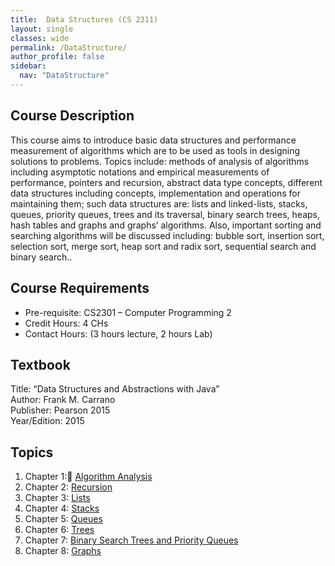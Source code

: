 ```yaml
---
title:  Data Structures (CS 2311)
layout: single
classes: wide
permalink: /DataStructure/
author_profile: false
sidebar:
  nav: "DataStructure"
---
```


## Course Description
This course aims to introduce basic data structures and performance measurement of algorithms which are to be used as tools in designing solutions to problems. Topics include: methods of analysis of algorithms including asymptotic notations and empirical measurements of performance, pointers and recursion, abstract data type concepts, different data structures including concepts, implementation and operations for maintaining them; such data structures are: lists and linked-lists, stacks, queues, priority queues, trees and its traversal, binary search trees, heaps, hash tables and graphs and graphs’ algorithms. Also, important sorting and searching algorithms will be discussed including: bubble sort, insertion sort, selection sort, merge sort, heap sort and radix sort, sequential search and binary search..
## Course Requirements
* Pre-requisite: CS2301 – Computer Programming 2
* Credit Hours: 4 CHs
* Contact Hours: (3 hours lecture, 2 hours Lab)

## Textbook
Title: “Data Structures and Abstractions with Java”   
Author: Frank M. Carrano   
Publisher: Pearson 2015   
Year/Edition: 2015   

## Topics

1. Chapter 1: [ِAlgorithm Analysis](/DataStructure/chap1)
2. Chapter 2: [Recursion](/DataStructure/chap2)
3. Chapter 3: [Lists](/DataStructure/chap3)
4. Chapter 4: [Stacks](/DataStructure/chap4)
5. Chapter 5: [Queues](/DataStructure/chap5)
6. Chapter 6: [Trees](/DataStructure/chap6)
7. Chapter 7: [Binary Search Trees and Priority Queues](/DataStructure/chap7)
8. Chapter 8: [Graphs](/DataStructure/chap8)